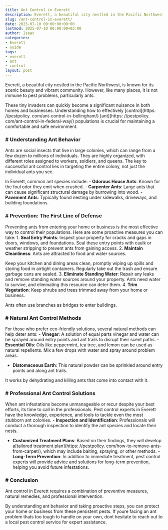 ```yaml
---
title: Ant Control in Everett
description: Everett, a beautiful city nestled in the Pacific Northwest, is known for its scenic beauty and vibrant community. However, like many places, it is not immune...
slug: /ant-control-in-everett/
date: 2025-07-10 00:00:00+00:00
lastmod: 2025-07-10 00:00:00+03:00
author: Isaac
categories:
- Everett
- Guide
tags:
- everett
- ant
- control
layout: post
---
```


Everett, a beautiful city nestled in the Pacific Northwest, is known for its scenic beauty and vibrant community. However, like many places, it is not immune to pest problems, particularly ants.

These tiny invaders can quickly become a significant nuisance in both homes and businesses. Understanding how to effectively [control](https: //pestpolicy. com/ant-control-in-bellingham/) [ant](https: //pestpolicy. com/ant-control-in-federal-way/) populations is crucial for maintaining a comfortable and safe environment.

### # Understanding Ant Behavior

Ants are social insects that live in large colonies, which can range from a few dozen to millions of individuals. They are highly organized, with different roles assigned to workers, soldiers, and queens. The key to successful ant control lies in targeting the entire colony, not just the individual ants you see.

In Everett, common ant species include: - **Odorous House Ants**: Known for the foul odor they emit when crushed. - **Carpenter Ants**: Large ants that can cause significant structural damage by burrowing into wood. - **Pavement Ants**: Typically found nesting under sidewalks, driveways, and building foundations.

### # Prevention: The First Line of Defense

Preventing ants from entering your home or business is the most effective way to control their populations. Here are some proactive measures you can take: 1. **Seal Entry Points**: Inspect your property for cracks and gaps in doors, windows, and foundations. Seal these entry points with caulk or weather stripping to prevent ants from gaining access. 2. **Maintain Cleanliness**: Ants are attracted to food and water sources.

Keep your kitchen and dining areas clean, promptly wiping up spills and storing food in airtight containers. Regularly take out the trash and ensure garbage cans are sealed. 3. **Eliminate Standing Water**: Repair any leaks and remove standing water sources around your property. Ants need water to survive, and eliminating this resource can deter them. 4. **Trim Vegetation**: Keep shrubs and trees trimmed away from your home or business.

Ants often use branches as bridges to enter buildings.

### # Natural Ant Control Methods

For those who prefer eco-friendly solutions, several natural methods can help deter ants: - **Vinegar**: A solution of equal parts vinegar and water can be sprayed around entry points and ant trails to disrupt their scent paths. - **Essential Oils**: Oils like peppermint, tea tree, and lemon can be used as natural repellents. Mix a few drops with water and spray around problem areas.

- **Diatomaceous Earth**: This natural powder can be sprinkled around entry points and along ant trails.

It works by dehydrating and killing ants that come into contact with it.

### # Professional Ant Control Solutions

When ant infestations become unmanageable or recur despite your best efforts, its time to call in the professionals. Pest control experts in Everett have the knowledge, experience, and tools to tackle even the most stubborn ant colonies. - **Inspection and Identification**: Professionals will conduct a thorough inspection to identify the ant species and locate their nests.

- **Customized Treatment Plans**: Based on their findings, they will develop a[tailored treatment plan](https: //pestpolicy. com/how-to-remove-ants-from-carpet/), which may include baiting, spraying, or other methods. - **Long-Term Prevention**: In addition to immediate treatment, pest control experts will provide advice and solutions for long-term prevention, helping you avoid future infestations.

### # Conclusion

Ant control in Everett requires a combination of preventive measures, natural remedies, and professional intervention.

By understanding ant behavior and taking proactive steps, you can protect your home or business from these persistent pests. If youre facing an ant problem thats too tough to handle on your own, dont hesitate to reach out to a local pest control service for expert assistance.

